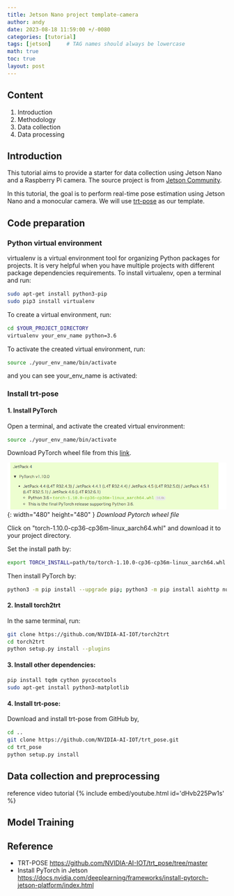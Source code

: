 ```yaml
---
title: Jetson Nano project template-camera
author: andy
date: 2023-08-18 11:59:00 +/-0080
categories: [tutorial]
tags: [jetson]     # TAG names should always be lowercase
math: true
toc: true
layout: post
---
```


## Content
1. Introduction
2. Methodology
3. Data collection
4. Data processing

## Introduction
This tutorial aims to provide a starter for data collection using Jetson Nano and a Raspberry Pi camera. The source project is from [Jetson Community](https://developer.nvidia.com/embedded/community/jetson-projects?page=1). 

In this tutorial, the goal is to perform real-time pose estimation using Jetson Nano and a monocular camera. We will use [trt-pose](https://github.com/NVIDIA-AI-IOT/trt_pose/tree/master) as our template.

## Code preparation
### Python virtual environment
virtualenv is a virtual environment tool for organizing Python packages for projects. It is very helpful when you have multiple projects with different package dependencies requirements. To install virtualenv, open a terminal and run:

```bash
sudo apt-get install python3-pip
sudo pip3 install virtualenv
```

To create a virtual environment, run:
```bash
cd $YOUR_PROJECT_DIRECTORY
virtualenv your_env_name python=3.6
```

To activate the created virtual environment, run:
```bash
source ./your_env_name/bin/activate
```

and you can see your_env_name is activated:

### Install trt-pose 

#### 1. Install PyTorch
Open a terminal, and activate the created virtual environment:
```bash
source ./your_env_name/bin/activate
```

Download PyTorch wheel file from this [link](https://forums.developer.nvidia.com/t/pytorch-for-jetson/72048).

![Desktop View](/assets/img/post/2023-08-18-download-pytorch.png){: width="480" height="480" }
_Download Pytorch wheel file_

Click on "torch-1.10.0-cp36-cp36m-linux_aarch64.whl" and download it to your project directory.

Set the install path by:
```bash
export TORCH_INSTALL=path/to/torch-1.10.0-cp36-cp36m-linux_aarch64.whl
```

Then install PyTorch by:
```bash
python3 -m pip install --upgrade pip; python3 -m pip install aiohttp numpy=='1.19.4' scipy=='1.5.3' export "LD_LIBRARY_PATH=/usr/lib/llvm-8/lib:$LD_LIBRARY_PATH"; python3 -m pip install --upgrade protobuf; python3 -m pip install --no-cache $TORCH_INSTALL
```

#### 2. Install torch2trt
In the same terminal, run:
```bash
git clone https://github.com/NVIDIA-AI-IOT/torch2trt
cd torch2trt
python setup.py install --plugins
```

#### 3. Install other dependencies:
```bash
pip install tqdm cython pycocotools
sudo apt-get install python3-matplotlib
```

#### 4. Install trt-pose:
Download and install trt-pose from GitHub by,

```bash
cd ..
git clone https://github.com/NVIDIA-AI-IOT/trt_pose.git
cd trt_pose
python setup.py install
```


## Data collection and preprocessing

reference video tutorial
{% include embed/youtube.html id='dHvb225Pw1s' %}


## Model Training



## Reference
- TRT-POSE <https://github.com/NVIDIA-AI-IOT/trt_pose/tree/master>
- Install PyTorch in Jetson <https://docs.nvidia.com/deeplearning/frameworks/install-pytorch-jetson-platform/index.html>
